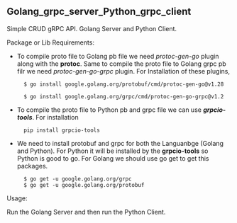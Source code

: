 ## Golang_grpc_server_Python_grpc_client

Simple CRUD gRPC API. Golang Server and Python Client.

Package or Lib Requirements:

- To compile proto file to Golang pb file we need _protoc-gen-go_ plugin along with the **protoc**. Same to compile the proto file to Golang grpc pb filr we need _protoc-gen-go-grpc_ plugin. For Installation of these plugins,

        $ go install google.golang.org/protobuf/cmd/protoc-gen-go@v1.28

        $ go install google.golang.org/grpc/cmd/protoc-gen-go-grpc@v1.2

- To compile the proto file to Python pb and grpc file we can use **_grpcio-tools_**. For installation

        pip install grpcio-tools

- We need to install protobuf and grpc for both the Languanbge (Golang and Python). For Python it will be installed by the **grpcio-tools** so Python is good to go. For Golang we should use go get to get this packages.

        $ go get -u google.golang.org/grpc
        $ go get -u google.golang.org/protobuf

Usage:

Run the Golang Server and then run the Python Client.